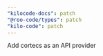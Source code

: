```yaml
---
"kilocode-docs": patch
"@roo-code/types": patch
"kilo-code": patch
---
```


Add cortecs as an API provider
